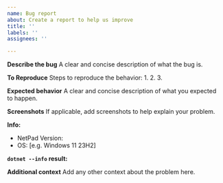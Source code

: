 ```yaml
---
name: Bug report
about: Create a report to help us improve
title: ''
labels: ''
assignees: ''

---
```


**Describe the bug**
A clear and concise description of what the bug is.

**To Reproduce**
Steps to reproduce the behavior:
1. 
2. 
3. 

**Expected behavior**
A clear and concise description of what you expected to happen.

**Screenshots**
If applicable, add screenshots to help explain your problem.

**Info:**
 - NetPad Version:
 - OS: [e.g. Windows 11 23H2]

**`dotnet --info` result:**


**Additional context**
Add any other context about the problem here.
